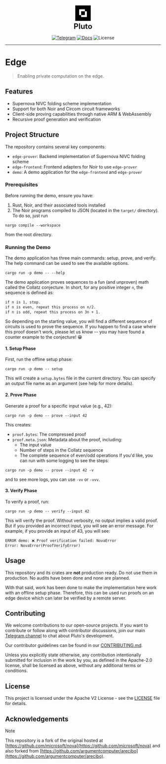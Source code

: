 <p align="center">
  <img src="https://raw.githubusercontent.com/pluto/.github/main/profile/assets/assets_ios_Pluto-1024%401x.png" alt="Pluto Logo" width="50" height="50">
  <br>
  <b style="font-size: 24px;">Pluto</b>
</p>
<p align="center">
  <a href="https://t.me/pluto_xyz/1"><img src="https://img.shields.io/badge/Telegram-Group-8B5CF6?style=flat-square&logo=telegram&logoColor=white&labelColor=24292e&scale=1.5" alt="Telegram"></a>
  <a href="https://docs.pluto.xyz/"><img src="https://img.shields.io/badge/Docs-Pluto-8B5CF6?style=flat-square&logo=readme&logoColor=white&labelColor=24292e&scale=1.5" alt="Docs"></a>
  <img src="https://img.shields.io/badge/License-Apache%202.0-8B5CF6.svg?label=license&labelColor=2a2f35" alt="License">
</p>

---

# Edge
> Enabling private computation on the edge.

## Features
- Supernova NIVC folding scheme implementation
- Support for both Noir and Circom circuit frameworks
- Client-side proving capabilities through native ARM & WebAssembly
- Recursive proof generation and verification

## Project Structure
The repository contains several key components:
- `edge-prover`: Backend implementation of Supernova NIVC folding scheme
- `edge-frontend`: Frontend adapters for Noir to use `edge-prover`
- `demo`: A demo application for the `edge-frontend` and `edge-prover`

### Prerequisites
Before running the demo, ensure you have:
1. Rust, Noir, and their associated tools installed
2. The Noir programs compiled to JSON (located in the `target/` directory). To do so, just run 
```
nargo compile --workspace
```
from the root directory.

### Running the Demo
The demo application has three main commands: setup, prove, and verify. The help command can be used to see the available options.
```
cargo run -p demo -- --help
```
The demo application proves sequences to a fun (and unproven) math called the Collatz conjecture. In short, for any positive integer `n`, the sequence is defined as:
```
if n is 1, stop.
if n is even, repeat this process on n/2.
if n is odd, repeat this process on 3n + 1.
```
So depending on the starting value, you will find a different sequence of circuits is used to prove the sequence. If you happen to find a case where this proof doesn't work, please let us know -- you may have found a counter example to the conjecture! 😁

#### 1. Setup Phase
First, run the offline setup phase:
```
cargo run -p demo -- setup
```
This will create a `setup.bytes` file in the current directory. You can specify an output file name as an argument (see help for more details).

#### 2. Prove Phase
Generate a proof for a specific input value (e.g., 42):
```
cargo run -p demo -- prove --input 42
```
This creates:
- `proof.bytes`: The compressed proof
- `proof.meta.json`: Metadata about the proof, including:
  - The input value
  - Number of steps in the Collatz sequence
  - The complete sequence of even/odd operations
If you'd like, you can run with some logging to see the steps:
```
cargo run -p demo -- prove --input 42 -v
```
and to see more logs, you can use `-vv` or `-vvv`.

#### 3. Verify Phase
To verify a proof, run:
```
cargo run -p demo -- verify --input 42
```
This will verify the proof. Without verbosity, no output implies a valid proof. But if you provided an incorrect input, you will see an error message. For example, if you provide an input of 43, you will see:
```
ERROR demo: ❌ Proof verification failed: NovaError
Error: NovaError(ProofVerifyError)
```


## Usage
This repository and its crates are **not** production ready. Do not use them in production. No audits have been done and none are planned.
 
With that said, work has been done to make the implementation here work with an offline setup phase. Therefore, this can be used run proofs on an edge device which can later be verified by a remote server.

## Contributing

We welcome contributions to our open-source projects. If you want to contribute or follow along with contributor discussions, join our main [Telegram channel](https://t.me/pluto_xyz/1) to chat about Pluto's development.

Our contributor guidelines can be found in our [CONTRIBUTING.md](https://github.com/pluto/.github/blob/main/profile/CONTRIBUTING.md).

Unless you explicitly state otherwise, any contribution intentionally submitted for inclusion in the work by you, as defined in the Apache-2.0 license, shall be licensed as above, without any additional terms or conditions.

## License

This project is licensed under the Apache V2 License - see the [LICENSE](LICENSE) file for details.

## Acknowledgements
> [!NOTE]
> This repository is a fork of the original hosted at [https://github.com/microsoft/nova](https://github.com/microsoft/nova) and also forked from [https://github.com/argumentcomputer/arecibo](https://github.com/argumentcomputer/arecibo).